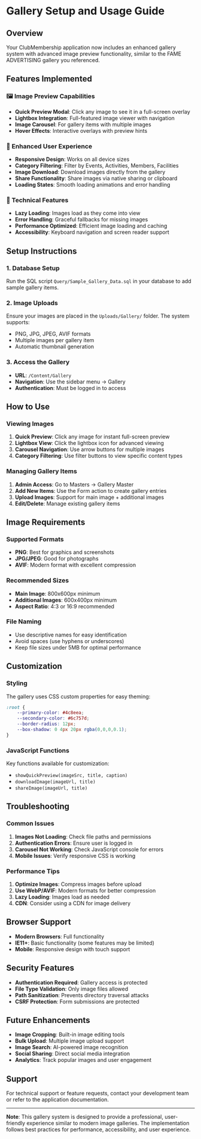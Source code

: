 # Gallery Setup and Usage Guide

## Overview
Your ClubMembership application now includes an enhanced gallery system with advanced image preview functionality, similar to the FAME ADVERTISING gallery you referenced.

## Features Implemented

### 🖼️ Image Preview Capabilities
- **Quick Preview Modal**: Click any image to see it in a full-screen overlay
- **Lightbox Integration**: Full-featured image viewer with navigation
- **Image Carousel**: For gallery items with multiple images
- **Hover Effects**: Interactive overlays with preview hints

### 🎨 Enhanced User Experience
- **Responsive Design**: Works on all device sizes
- **Category Filtering**: Filter by Events, Activities, Members, Facilities
- **Image Download**: Download images directly from the gallery
- **Share Functionality**: Share images via native sharing or clipboard
- **Loading States**: Smooth loading animations and error handling

### 🔧 Technical Features
- **Lazy Loading**: Images load as they come into view
- **Error Handling**: Graceful fallbacks for missing images
- **Performance Optimized**: Efficient image loading and caching
- **Accessibility**: Keyboard navigation and screen reader support

## Setup Instructions

### 1. Database Setup
Run the SQL script `Query/Sample_Gallery_Data.sql` in your database to add sample gallery items.

### 2. Image Uploads
Ensure your images are placed in the `Uploads/Gallery/` folder. The system supports:
- PNG, JPG, JPEG, AVIF formats
- Multiple images per gallery item
- Automatic thumbnail generation

### 3. Access the Gallery
- **URL**: `/Content/Gallery`
- **Navigation**: Use the sidebar menu → Gallery
- **Authentication**: Must be logged in to access

## How to Use

### Viewing Images
1. **Quick Preview**: Click any image for instant full-screen preview
2. **Lightbox View**: Click the lightbox icon for advanced viewing
3. **Carousel Navigation**: Use arrow buttons for multiple images
4. **Category Filtering**: Use filter buttons to view specific content types

### Managing Gallery Items
1. **Admin Access**: Go to Masters → Gallery Master
2. **Add New Items**: Use the Form action to create gallery entries
3. **Upload Images**: Support for main image + additional images
4. **Edit/Delete**: Manage existing gallery items

## Image Requirements

### Supported Formats
- **PNG**: Best for graphics and screenshots
- **JPG/JPEG**: Good for photographs
- **AVIF**: Modern format with excellent compression

### Recommended Sizes
- **Main Image**: 800x600px minimum
- **Additional Images**: 600x400px minimum
- **Aspect Ratio**: 4:3 or 16:9 recommended

### File Naming
- Use descriptive names for easy identification
- Avoid spaces (use hyphens or underscores)
- Keep file sizes under 5MB for optimal performance

## Customization

### Styling
The gallery uses CSS custom properties for easy theming:
```css
:root {
    --primary-color: #4c8eea;
    --secondary-color: #6c757d;
    --border-radius: 12px;
    --box-shadow: 0 4px 20px rgba(0,0,0,0.1);
}
```

### JavaScript Functions
Key functions available for customization:
- `showQuickPreview(imageSrc, title, caption)`
- `downloadImage(imageUrl, title)`
- `shareImage(imageUrl, title)`

## Troubleshooting

### Common Issues
1. **Images Not Loading**: Check file paths and permissions
2. **Authentication Errors**: Ensure user is logged in
3. **Carousel Not Working**: Check JavaScript console for errors
4. **Mobile Issues**: Verify responsive CSS is working

### Performance Tips
1. **Optimize Images**: Compress images before upload
2. **Use WebP/AVIF**: Modern formats for better compression
3. **Lazy Loading**: Images load as needed
4. **CDN**: Consider using a CDN for image delivery

## Browser Support
- **Modern Browsers**: Full functionality
- **IE11+**: Basic functionality (some features may be limited)
- **Mobile**: Responsive design with touch support

## Security Features
- **Authentication Required**: Gallery access is protected
- **File Type Validation**: Only image files allowed
- **Path Sanitization**: Prevents directory traversal attacks
- **CSRF Protection**: Form submissions are protected

## Future Enhancements
- **Image Cropping**: Built-in image editing tools
- **Bulk Upload**: Multiple image upload support
- **Image Search**: AI-powered image recognition
- **Social Sharing**: Direct social media integration
- **Analytics**: Track popular images and user engagement

## Support
For technical support or feature requests, contact your development team or refer to the application documentation.

---

**Note**: This gallery system is designed to provide a professional, user-friendly experience similar to modern image galleries. The implementation follows best practices for performance, accessibility, and user experience.

